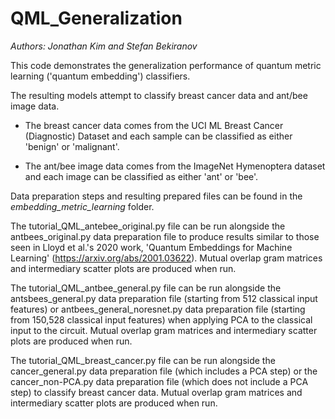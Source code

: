 # QML_Generalization

_Authors: Jonathan Kim and Stefan Bekiranov_

This code demonstrates the generalization performance of quantum metric learning ('quantum embedding') classifiers.

The resulting models attempt to classify breast cancer data and ant/bee image data.

- The breast cancer data comes from the UCI ML Breast Cancer (Diagnostic) Dataset and each sample can be classified as either 'benign' or 'malignant'.

- The ant/bee image data comes from the ImageNet Hymenoptera dataset and each image can be classified as either 'ant' or 'bee'.

Data preparation steps and resulting prepared files can be found in the _embedding_metric_learning_ folder.

The tutorial_QML_antebee_original.py file can be run alongside the antbees_original.py data preparation file to produce results similar to those seen in Lloyd et al.'s 2020 work, 'Quantum Embeddings for Machine Learning' (https://arxiv.org/abs/2001.03622). Mutual overlap gram matrices and intermediary scatter plots are produced when run.

The tutorial_QML_antbee_general.py file can be run alongside the antsbees_general.py data preparation file (starting from 512 classical input features) or antbees_general_noresnet.py data preparation file (starting from 150,528 classical input features) when applying PCA to the classical input to the circuit. Mutual overlap gram matrices and intermediary scatter plots are produced when run.

The tutorial_QML_breast_cancer.py file can be run alongside the cancer_general.py data preparation file (which includes a PCA step) or the cancer_non-PCA.py data preparation file (which does not include a PCA step) to classify breast cancer data. Mutual overlap gram matrices and intermediary scatter plots are produced when run.
